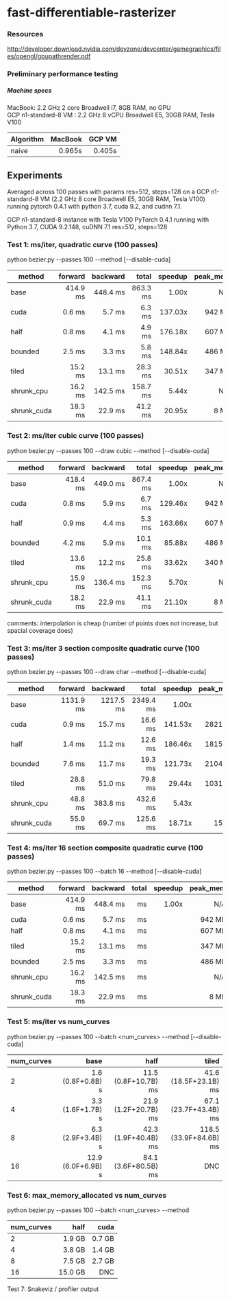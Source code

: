 # fast-differentiable-rasterizer

### Resources
http://developer.download.nvidia.com/devzone/devcenter/gamegraphics/files/opengl/gpupathrender.pdf

### Preliminary performance testing

##### Machine specs
MacBook: 2.2 GHz 2 core Broadwell i7, 8GB RAM, no GPU\
GCP n1-standard-8 VM : 2.2 GHz 8 vCPU Broadwell E5, 30GB RAM, Tesla V100

|Algorithm |MacBook  |GCP VM    |
|----------|--------:|---------:|
|naive     |0.965s   |0.405s    |

## Experiments
Averaged across 100 passes with params res=512, steps=128 on a GCP n1-standard-8 VM (2.2 GHz 8 core Broadwell E5, 30GB RAM, Tesla V100) running pytorch 0.4.1 with python 3.7, cuda 9.2, and cudnn 7.1.

GCP n1-standard-8 instance with Tesla V100
PyTorch 0.4.1 running with Python 3.7, CUDA 9.2.148, cuDNN 7.1
res=512, steps=128

### Test 1: ms/iter, quadratic curve (100 passes)
python bezier.py --passes 100 --method <method> [--disable-cuda]

|method         |forward  |backward |total    |speedup |peak_mem |
|---------------|--------:|--------:|--------:|-------:|--------:|
|base           |414.9 ms |448.4 ms |863.3 ms |1.00x   |N/A      |
|cuda           |0.6 ms   |5.7 ms   |6.3 ms   |137.03x |942 MB   |
|half           |0.8 ms   |4.1 ms   |4.9 ms   |176.18x |607 MB   |
|bounded        |2.5 ms   |3.3 ms   |5.8 ms   |148.84x |486 MB   |
|tiled          |15.2 ms  |13.1 ms  |28.3 ms  |30.51x  |347 MB   |
|shrunk_cpu     |16.2 ms  |142.5 ms |158.7 ms |5.44x   |N/A      |
|shrunk_cuda    |18.3 ms  |22.9 ms  |41.2 ms  |20.95x  |8 MB     |

### Test 2: ms/iter cubic curve (100 passes)
python bezier.py --passes 100 --draw cubic --method <method> [--disable-cuda]

|method         |forward  |backward |total    |speedup |peak_mem |
|---------------|--------:|--------:|--------:|-------:|--------:|
|base           |418.4 ms |449.0 ms |867.4 ms |1.00x   |N/A      |
|cuda           |0.8 ms   |5.9 ms   |6.7 ms   |129.46x |942 MB   |
|half           |0.9 ms   |4.4 ms   |5.3 ms   |163.66x |607 MB   |
|bounded        |4.2 ms   |5.9 ms   |10.1 ms  |85.88x  |486 MB   |
|tiled          |13.6 ms  |12.2 ms  |25.8 ms  |33.62x  |340 MB   |
|shrunk_cpu     |15.9 ms  |136.4 ms |152.3 ms |5.70x   |N/A      |
|shrunk_cuda    |18.2 ms  |22.9 ms  |41.1 ms  |21.10x  |8 MB     |

comments: interpolation is cheap (number of points does not increase, but spacial coverage does)

### Test 3: ms/iter 3 section composite quadratic curve (100 passes)
python bezier.py --passes 100 --draw char --method <method> [--disable-cuda]

|method         |forward  |backward |total    |speedup |peak_mem |
|---------------|--------:|--------:|--------:|-------:|--------:|
|base           |1131.9 ms|1217.5 ms|2349.4 ms|1.00x   |N/A      |
|cuda           |0.9 ms   |15.7 ms  |16.6 ms  |141.53x |2821 MB  |
|half           |1.4 ms   |11.2 ms  |12.6 ms  |186.46x |1815 MB  |
|bounded        |7.6 ms   |11.7 ms  |19.3 ms  |121.73x |2104 MB  |
|tiled          |28.8 ms  |51.0 ms  |79.8 ms  |29.44x  |1031 MB  |
|shrunk_cpu     |48.8 ms  |383.8 ms |432.6 ms |5.43x   |N/A      |
|shrunk_cuda    |55.9 ms  |69.7 ms  |125.6 ms |18.71x  |15 MB    |

### Test 4: ms/iter 16 section composite quadratic curve (100 passes)
python bezier.py --passes 100 --batch 16 --method <method> [--disable-cuda]

|method         |forward  |backward |total    |speedup |peak_mem |
|---------------|--------:|--------:|--------:|-------:|--------:|
|base           |414.9 ms |448.4 ms |    ms   |1.00x   |N/A      |
|cuda           |0.6 ms   |5.7 ms   |    ms   |        |942 MB   |
|half           |0.8 ms   |4.1 ms   |    ms   |        |607 MB   |
|tiled          |15.2 ms  |13.1 ms  |    ms   |        |347 MB   |
|bounded        |2.5 ms   |3.3 ms   |    ms   |        |486 MB   |
|shrunk_cpu     |16.2 ms  |142.5 ms |    ms   |        |N/A      |
|shrunk_cuda    |18.3 ms  |22.9 ms  |    ms   |        |8 MB     |

### Test 5: ms/iter vs num_curves
python bezier.py --passes 100 --batch <num_curves> --method <method> [--disable-cuda]

|num_curves     |base                 |half                 |tiled                  |
|---------------|--------------------:|--------------------:|----------------------:|
|2              |1.6 (0.8F+0.8B) s    |11.5 (0.8F+10.7B) ms |41.6 (18.5F+23.1B) ms  |
|4              |3.3 (1.6F+1.7B) s    |21.9 (1.2F+20.7B) ms |67.1 (23.7F+43.4B) ms  |
|8              |6.3 (2.9F+3.4B) s    |42.3 (1.9F+40.4B) ms |118.5 (33.9F+84.6B) ms |
|16             |12.9  (6.0F+6.9B) s  |84.1 (3.6F+80.5B) ms |DNC                    |

### Test 6: max_memory_allocated vs num_curves
python bezier.py --passes 100 --batch <num_curves> --method <method>
  
|num_curves     |half     |cuda     |
|---------------|--------:|--------:|
|2              |1.9 GB   |0.7 GB   |
|4              |3.8 GB   |1.4 GB   |
|8              |7.5 GB   |2.7 GB   |
|16             |15.0 GB  |DNC      |


Test 7: Snakeviz / profiler output

